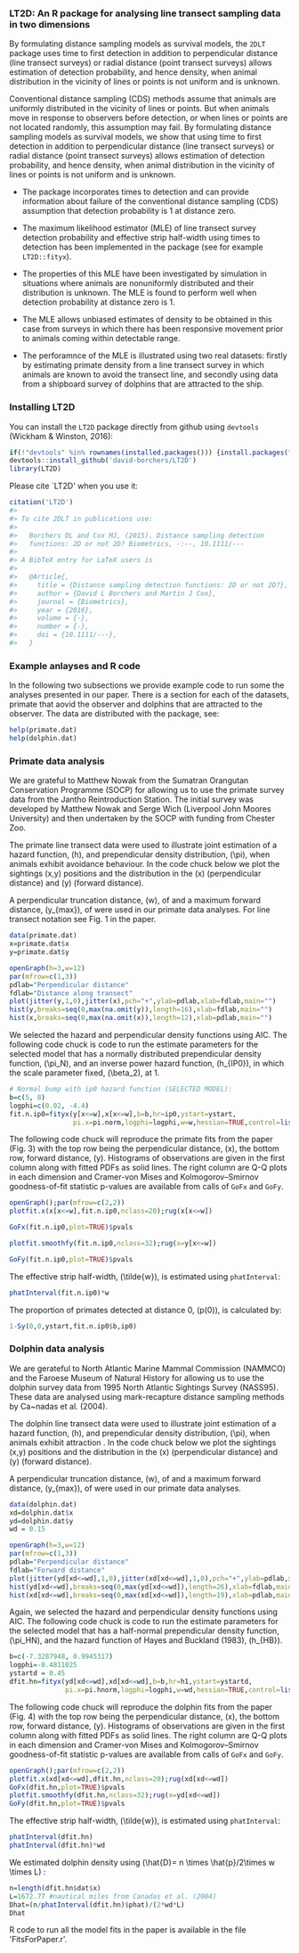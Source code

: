 
<!-- README.md is generated from README.Rmd. Please edit that file -->
### LT2D: An R package for analysing line transect sampling data in two dimensions

By formulating distance sampling models as survival models, the `2DLT` package uses time to first detection in addition to perpendicular distance (line transect surveys) or radial distance (point transect surveys) allows estimation of detection probability, and hence density, when animal distribution in the vicinity of lines or points is not uniform and is unknown.

Conventional distance sampling (CDS) methods assume that animals are uniformly distributed in the vicinity of lines or points. But when animals move in response to observers before detection, or when lines or points are not located randomly, this assumption may fail. By formulating distance sampling models as survival models, we show that using time to first detection in addition to perpendicular distance (line transect surveys) or radial distance (point transect surveys) allows estimation of detection probability, and hence density, when animal distribution in the vicinity of lines or points is not uniform and is unknown.

-   The package incorporates times to detection and can provide information about failure of the conventional distance sampling (CDS) assumption that detection probability is 1 at distance zero.

-   The maximum likelihood estimator (MLE) of line transect survey detection probability and effective strip half-width using times to detection has been implemented in the package (see for example `LT2D::fityx`).

-   The properties of this MLE have been investigated by simulation in situations where animals are nonuniformly distributed and their distribution is unknown. The MLE is found to perform well when detection probability at distance zero is 1.

-   The MLE allows unbiased estimates of density to be obtained in this case from surveys in which there has been responsive movement prior to animals coming within detectable range.

-   The perforamnce of the MLE is illustrated using two real datasets: firstly by estimating primate density from a line transect survey in which animals are known to avoid the transect line, and secondly using data from a shipboard survey of dolphins that are attracted to the ship.

### Installing LT2D

You can install the `LT2D` package directly from github using `devtools` (Wickham & Winston, 2016):

``` r
if(!"devtools" %in% rownames(installed.packages())) {install.packages("devtools")}
devtools::install_github('david-borchers/LT2D')
library(LT2D) 
```

Please cite \`LT2D' when you use it:

``` r
citation('LT2D')
#> 
#> To cite 2DLT in publications use:
#> 
#>   Borchers DL and Cox MJ, (2015). Distance sampling detection
#>   functions: 2D or not 2D? Biometrics, -:--, 10.1111/---
#> 
#> A BibTeX entry for LaTeX users is
#> 
#>   @Article{,
#>     title = {Distance sampling detection functions: 2D or not 2D?},
#>     author = {David L Borchers and Martin J Cox},
#>     journal = {Biometrics},
#>     year = {2016},
#>     volume = {-},
#>     number = {-},
#>     doi = {10.1111/---},
#>   }
```

### Example anlayses and R code

In the following two subsections we provide example code to run some the analyses presented in our paper. There is a section for each of the datasets, primate that aovid the observer and dolphins that are attracted to the observer. The data are distributed with the package, see:

``` r
help(primate.dat)
help(dolphin.dat)
```

### Primate data analysis

We are grateful to Matthew Nowak from the Sumatran Orangutan Conservation Programme (SOCP) for allowing us to use the primate survey data from the Jantho Reintroduction Station. The initial survey was developed by Matthew Nowak and Serge Wich (Liverpool John Moores University) and then undertaken by the SOCP with funding from Chester Zoo.

The primate line transect data were used to illustrate joint estimation of a hazard function, \(h\), and prependicular density distribution, \(\pi\), when animals exhibit avoidance behaviour. In the code chuck below we plot the sightings \(x,y\) positions and the distribution in the \(x\) (perpendicular distance) and \(y\) (forward distance).

A perpendicular truncation distance, \(w\), of and a maximum forward distance, \(y_{max}\), of were used in our primate data analyses. For line transect notation see Fig. 1 in the paper.

``` r
data(primate.dat)
x=primate.dat$x
y=primate.dat$y

openGraph(h=3,w=12)
par(mfrow=c(1,3))
pdlab="Perpendicular distance"
fdlab="Distance along transect"
plot(jitter(y,1,0),jitter(x),pch="+",ylab=pdlab,xlab=fdlab,main="")
hist(y,breaks=seq(0,max(na.omit(y)),length=16),xlab=fdlab,main="")
hist(x,breaks=seq(0,max(na.omit(x)),length=12),xlab=pdlab,main="")
```

We selected the hazard and perpendicular density functions using AIC. The following code chuck is code to run the estimate parameters for the selected model that has a normally distributed prependicular density function, \(\pi_N\), and an inverse power hazard function, \(h_{IP0}\), in which the scale parameter fixed, \(\beta_2\), at 1.

``` r
# Normal bump with ip0 hazard function (SELECTED MODEL):
b=c(5, 8)
logphi=c(0.02, -4.4)
fit.n.ip0=fityx(y[x<=w],x[x<=w],b=b,hr=ip0,ystart=ystart,
                pi.x=pi.norm,logphi=logphi,w=w,hessian=TRUE,control=list(trace=5,maxit=1000))
```

The following code chuck will reproduce the primate fits from the paper (Fig. 3) with the top row being the perpendicular distance, \(x\), the bottom row, forward distance, \(y\). Histograms of observations are given in the first column along with fitted PDFs as solid lines. The right column are Q-Q plots in each dimension and Cramer-von Mises and Kolmogorov–Smirnov goodness-of-fit statistic p-values are available from calls of `GoFx` and `GoFy`.

``` r
openGraph();par(mfrow=c(2,2))
plotfit.x(x[x<=w],fit.n.ip0,nclass=20);rug(x[x<=w])

GoFx(fit.n.ip0,plot=TRUE)$pvals

plotfit.smoothfy(fit.n.ip0,nclass=32);rug(x=y[x<=w])

GoFy(fit.n.ip0,plot=TRUE)$pvals
```

The effective strip half-width, \(\tilde{w}\), is estimated using `phatInterval`:

``` r
phatInterval(fit.n.ip0)*w
```

The proportion of primates detected at distance 0, \(p(0)\), is calculated by:

``` r
1-Sy(0,0,ystart,fit.n.ip0$b,ip0)
```

### Dolphin data analysis

We are gerateful to North Atlantic Marine Mammal Commission (NAMMCO) and the Faroese Museum of Natural History for allowing us to use the dolphin survey data from 1995 North Atlantic Sightings Survey (NASS95). These data are analysed using mark-recapture distance sampling methods by Ca~nadas et al. (2004).

The dolphin line transect data were used to illustrate joint estimation of a hazard function, \(h\), and prependicular density distribution, \(\pi\), when animals exhibit attraction . In the code chuck below we plot the sightings \(x,y\) positions and the distribution in the \(x\) (perpendicular distance) and \(y\) (forward distance).

A perpendicular truncation distance, \(w\), of and a maximum forward distance, \(y_{max}\), of were used in our primate data analyses.

``` r
data(dolphin.dat)
xd=dolphin.dat$x
yd=dolphin.dat$y
wd = 0.15

openGraph(h=3,w=12)
par(mfrow=c(1,3))
pdlab="Perpendicular distance"
fdlab="Forward distance"
plot(jitter(yd[xd<=wd],1,0),jitter(xd[xd<=wd],1,0),pch="+",ylab=pdlab,xlab=fdlab,main="")
hist(yd[xd<=wd],breaks=seq(0,max(yd[xd<=wd]),length=26),xlab=fdlab,main="")
hist(xd[xd<=wd],breaks=seq(0,max(xd[xd<=wd]),length=19),xlab=pdlab,main="")
```

Again, we selected the hazard and perpendicular density functions using AIC. The following code chuck is code to run the estimate parameters for the selected model that has a half-normal prependicular density function, \(\pi_HN\), and the hazard function of Hayes and Buckland (1983), \(h_{HB}\).

``` r
b=c(-7.3287948, 0.9945317)
logphi=-0.4811025
ystartd = 0.45
dfit.hn=fityx(yd[xd<=wd],xd[xd<=wd],b=b,hr=h1,ystart=ystartd,
              pi.x=pi.hnorm,logphi=logphi,w=wd,hessian=TRUE,control=list(trace=5))
```

The following code chuck will reproduce the dolphin fits from the paper (Fig. 4) with the top row being the perpendicular distance, \(x\), the bottom row, forward distance, \(y\). Histograms of observations are given in the first column along with fitted PDFs as solid lines. The right column are Q-Q plots in each dimension and Cramer-von Mises and Kolmogorov–Smirnov goodness-of-fit statistic p-values are available from calls of `GoFx` and `GoFy`.

``` r
openGraph();par(mfrow=c(2,2))
plotfit.x(xd[xd<=wd],dfit.hn,nclass=20);rug(xd[xd<=wd])
GoFx(dfit.hn,plot=TRUE)$pvals
plotfit.smoothfy(dfit.hn,nclass=32);rug(x=yd[xd<=wd])
GoFy(dfit.hn,plot=TRUE)$pvals
```

The effective strip half-width, \(\tilde{w}\), is estimated using `phatInterval`:

``` r
phatInterval(dfit.hn)
phatInterval(dfit.hn)*wd
```

We estimated dolphin density using \(\hat{D}= n \times \hat{p}/2\times w \times L\) :

``` r
n=length(dfit.hn$dat$x)
L=1672.77 #nautical miles from Canadas et al. (2004)
Dhat=(n/phatInterval(dfit.hn)$phat)/(2*wd*L)
Dhat
```

R code to run all the model fits in the paper is available in the file 'FitsForPaper.r'.
